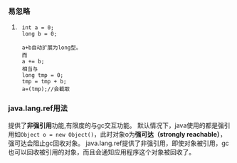### 易忽略

1. ```
    int a = 0;
    long b = 0;

    a+b自动扩展为long型。
    而
    a += b;
    相当与
    long tmp = 0;
    tmp = tmp + b;
    a=(tmp);//会截取
   ```

###  java.lang.ref用法
提供了**非强引用**功能,有限度的与gc交互功能。
默认情况下，java使用的都是强引用如`Object o = new Object()`，此时对象o为**强可达（strongly reachable）**，强可达会阻止gc回收对象。
java.lang.ref提供了非强引用，即使对象被引用，gc也可以回收被引用的对象，而且会通知应用程序这个对象被回收了。